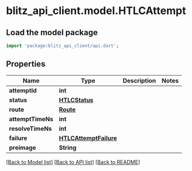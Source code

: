 # blitz_api_client.model.HTLCAttempt

## Load the model package
```dart
import 'package:blitz_api_client/api.dart';
```

## Properties
Name | Type | Description | Notes
------------ | ------------- | ------------- | -------------
**attemptId** | **int** |  | 
**status** | [**HTLCStatus**](HTLCStatus.md) |  | 
**route** | [**Route**](Route.md) |  | 
**attemptTimeNs** | **int** |  | 
**resolveTimeNs** | **int** |  | 
**failure** | [**HTLCAttemptFailure**](HTLCAttemptFailure.md) |  | 
**preimage** | **String** |  | 

[[Back to Model list]](../README.md#documentation-for-models) [[Back to API list]](../README.md#documentation-for-api-endpoints) [[Back to README]](../README.md)


